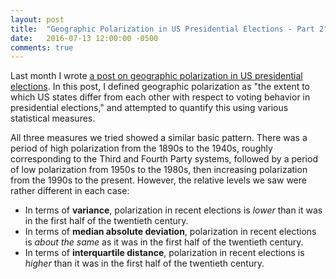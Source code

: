 ```yaml
---
layout: post
title:  "Geographic Polarization in US Presidential Elections - Part 2"
date:   2016-07-13 12:00:00 -0500
comments: true
---
```

Last month I wrote [a post on geographic polarization in US presidential elections](http://www.kevinyaro.ch/2016/06/20/state-presidential-vote-dispersion/).
In this post, I defined geographic polarization as "the extent to which US
states differ from each other with respect to voting behavior in presidential
elections," and attempted to quantify this using various statistical measures.

All three measures we tried showed a similar basic pattern. There was a period of
high polarization from the 1890s to the 1940s, roughly corresponding to the
Third and Fourth Party systems, followed by a period of low polarization from
1950s to the 1980s, then increasing polarization from the 1990s to the present.
However, the relative levels we saw were rather different in each case:

* In terms of **variance**, polarization in recent elections is *lower* than it
was in the first half of the twentieth century.
* In terms of **median absolute deviation**, polarization in recent elections is
*about the same* as it was in the first half of the twentieth century.
* In terms of **interquartile distance**, polarization in recent elections is
*higher* than it was in the first half of the twentieth century.
